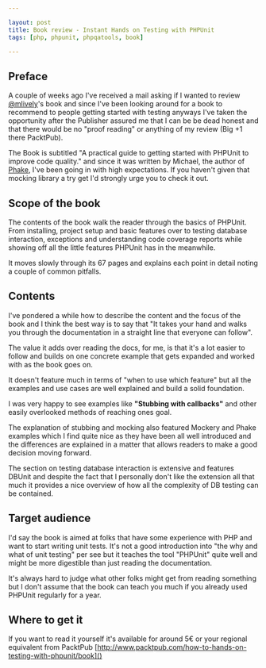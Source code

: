 ```yaml
---

layout: post
title: Book review - Instant Hands on Testing with PHPUnit
tags: [php, phpunit, phpqatools, book]

---
```


## Preface

A couple of weeks ago I've received a mail asking if I wanted to review [@mlively](https://twitter.com/mlively)'s book and since I've been looking around for a book to recommend to people getting started with testing anyways I've taken the opportunity after the Publisher assured me that I can be be dead honest and that there would be no "proof reading" or anything of my review (Big +1 there PacktPub).

The Book is subtitled "A practical guide to getting started with PHPUnit to improve
code quality." and since it was written by Michael, the author of [Phake](https://github.com/mlively/Phake), I've been going in with high expectations. If you haven't given that mocking library a try get I'd strongly urge you to check it out.

## Scope of the book

The contents of the book walk the reader through the basics of PHPUnit. From installing, project setup and basic features over to testing database interaction, exceptions and understanding code coverage reports while showing off all the little features PHPUnit has in the meanwhile.

It moves slowly through its 67 pages and explains each point in detail noting a couple of common pitfalls. 

## Contents

I've pondered a while how to describe the content and the focus of the book and I think the best way is to say that "It takes your hand and walks you through the documentation in a straight line that everyone can follow".

The value it adds over reading the docs, for me, is that it's a lot easier to follow and builds on one concrete example that gets expanded and worked with as the book goes on.

It doesn't feature much in terms of "when to use which feature" but all the examples and use cases are well explained and build a solid foundation.

I was very happy to see examples like **"Stubbing with callbacks"** and other easily overlooked methods of reaching ones goal.

The explanation of stubbing and mocking also featured Mockery and Phake examples which I find quite nice as they have been all well introduced and the differences are explained in a matter that allows readers to make a good decision moving forward.  

The section on testing database interaction is extensive and features DBUnit and despite the fact that I personally don't like the extension all that much it provides a nice overview of how all the complexity of DB testing can be contained.

## Target audience

I'd say the book is aimed at folks that have some experience with PHP and want to start writing unit tests. It's not a good introduction into "the why and what of unit testing" per see but it teaches the tool "PHPUnit" quite well and might be more digestible than just reading the documentation.   

It's always hard to judge what other folks might get from reading something but I don't assume that the book can teach you much if you already used PHPUnit regularly for a year.


## Where to get it

If you want to read it yourself it's available for around 5€ or your regional equivalent from PacktPub [http://www.packtpub.com/how-to-hands-on-testing-with-phpunit/book]()
